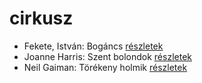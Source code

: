 # cirkusz

- Fekete, István: Bogáncs [részletek](_details/Fekete%2C%20Istv%C3%A1n.md#id_266)
- Joanne Harris: Szent bolondok [részletek](_details/Joanne%20Harris.md#id_1120)
- Neil Gaiman: Törékeny holmik [részletek](_details/Neil%20Gaiman.md#id_1436)